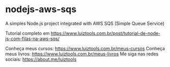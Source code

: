 # nodejs-aws-sqs
A simples Node.js project integrated with AWS SQS (Simple Queue Service)

Tutorial completo em https://www.luiztools.com.br/post/tutorial-de-node-js-com-filas-na-aws-sqs/

Conheça meus cursos: https://www.luiztools.com.br/meus-cursos
Conheça meus livros: https://www.luiztools.com.br/meus-livros
Me siga nas redes sociais: https://about.me/luiztools